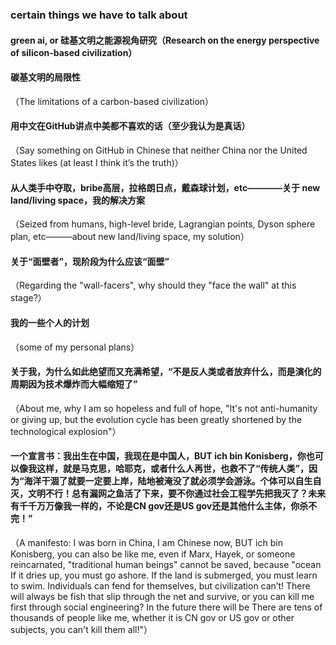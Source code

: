 ### certain things we have to talk about

#### green ai, or 硅基文明之能源视角研究（Research on the energy perspective of silicon-based civilization）
#### 碳基文明的局限性
（The limitations of a carbon-based civilization）
#### 用中文在GitHub讲点中美都不喜欢的话（至少我认为是真话）
（Say something on GitHub in Chinese that neither China nor the United States likes (at least I think it’s the truth)）
#### 从人类手中夺取，bribe高层，拉格朗日点，戴森球计划，etc————关于 new land/living space，我的解决方案
（Seized from humans, high-level bride, Lagrangian points, Dyson sphere plan, etc———about new land/living space, my solution）
#### 关于“面壁者”，现阶段为什么应该“面壁”
（Regarding the "wall-facers", why should they "face the wall" at this stage?）
#### 我的一些个人的计划
（some of my personal plans）

#### 关于我，为什么如此绝望而又充满希望，“不是反人类或者放弃什么，而是演化的周期因为技术爆炸而大幅缩短了”
（About me, why I am so hopeless and full of hope, "It's not anti-humanity or giving up, but the evolution cycle has been greatly shortened by the technological explosion"）

#### 一个宣言书：我出生在中国，我现在是中国人，BUT ich bin Konisberg，你也可以像我这样，就是马克思，哈耶克，或者什么人再世，也救不了“传统人类”，因为“海洋干涸了就要一定要上岸，陆地被淹没了就必须学会游泳。个体可以自生自灭，文明不行！总有漏网之鱼活了下来，要不你通过社会工程学先把我灭了？未来有千千万万像我一样的，不论是CN gov还是US gov还是其他什么主体，你杀不完！”
（A manifesto: I was born in China, I am Chinese now, BUT ich bin Konisberg, you can also be like me, even if Marx, Hayek, or someone reincarnated, "traditional human beings" cannot be saved, because "ocean If it dries up, you must go ashore. If the land is submerged, you must learn to swim. Individuals can fend for themselves, but civilization can’t! There will always be fish that slip through the net and survive, or you can kill me first through social engineering? In the future there will be There are tens of thousands of people like me, whether it is CN gov or US gov or other subjects, you can't kill them all!"）

